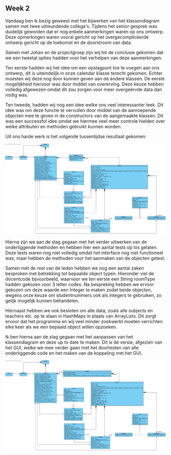 ## Week 2

Vandaag ben ik bezig geweest met het bijwerken van het klassendiagram samen met twee uitmundende collega's. Tijdens het senior gesprek was duidelijk geworden dat er nog enkele aanmerkingen waren op ons ontwerp. Deze opmerkingen waren vooral gericht op het overgecompliceerde ontwerp gericht op de toekomst en de doorstroom van data.

Samen met Johan en de projectgroep zijn wij tot de conclusie gekomen dat we een tweetal opties hadden voor het verhelpen van deze aanmerkingen.

Ten eerste hadden wij het idee om een opslagpunt toe te voegen aan ons ontwerp, dit is uiteindelijk in onze calendar klasse terecht gekomen. Echter moesten wij deze nog door kunnen geven aan de andere klassen. De eerste mogelijkheid hiervoor was door middel van overerving. Deze keuze hebben volledig afgewezen omdat dit zou zorgen voor meer overgeërvde data dan nodig was.

Ten tweede, hadden wij nog een idee welke ons veel interessanter leek. Dit idee was om deze functie te vervullen door middel van de aanroepende objecten mee te geven in de constructors van de aangemaakte klassen. Dit was een successfol idee omdat we hiermee veel meer controle hielden over welke attributen en methoden gebruikt kunnen worden.

Uit ons harde werk is het volgende tussentijdse resultaat gekomen:

![Class_Diagram_version_1](Class_Diagram1.jpg)

Hierna zijn we aan de slag gegaan met het verder uitwerken van de onderliggende methoden en hebben hier een aantal tests op los gelaten. Deze tests waren nog niet volledig omdat het interface nog niet functioneel was, maar hebben de methoden voor het aanmaken van de objecten getest.

Samen met de rest van de leden hebben we nog een aantal zaken besproken met betrekking tot bepaalde object typen. Hieronder viel de docentcode bijvoorbeeld, waarvoor we ten eerste een String roomType hadden gekozen voor 3 letter codes. Na bespreking hebben we ervoor gekozen om deze waarde een Integer te maken zodat beide objecten, wegens onze keuze om studentnummers ook als integers te gebruiken, zo gelijk mogelijk kunnen behandelen.

Hiernaast hebben we ook besloten om alle data, zoals alle subjects en teachers etc. op te slaan in HashMaps in plaats van ArrayLists. Dit zorgt ervoor dat het programma en wij veel minder zoekwerkt moeten verrichten elke keer als we een bepaald object willen opzoeken.

Ik ben hierna aan de slag gegaan met het aanpassen van het klassendiagram en deze up to date te maken. Dit is de versie, afgezien van het GUI, welke we mee verder gaan met het doortesten van alle onderliggende code en het maken van de koppeling met het GUI.

![Class_Diagram_version_2](Class_DiagramV2.jpg)

